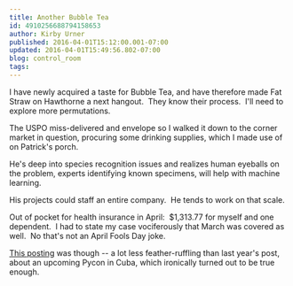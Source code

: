 ```yaml
---
title: Another Bubble Tea
id: 4910256688794158653
author: Kirby Urner
published: 2016-04-01T15:12:00.001-07:00
updated: 2016-04-01T15:49:56.802-07:00
blog: control_room
tags: 
---
```


I have newly acquired a taste for Bubble Tea, and have therefore made Fat Straw on Hawthorne a next hangout.  They know their process.  I'll need to explore more permutations.

The USPO miss-delivered and envelope so I walked it down to the corner market in question, procuring some drinking supplies, which I made use of on Patrick's porch.

He's deep into species recognition issues and realizes human eyeballs on the problem, experts identifying known specimens, will help with machine learning.

His projects could staff an entire company.  He tends to work on that scale.

Out of pocket for health insurance in April:  $1,313.77 for myself and one dependent.  I had to state my case vociferously that March was covered as well.  No that's not an April Fools Day joke.

[This posting](https://mail.python.org/pipermail/python-announce-list/2016-March/011152.html) was though -- a lot less feather-ruffling than last year's post, about an upcoming Pycon in Cuba, which ironically turned out to be true enough.
